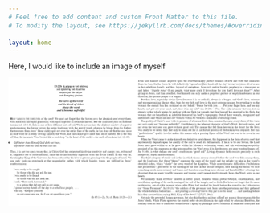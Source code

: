 ```yaml
---
# Feel free to add content and custom Front Matter to this file.
# To modify the layout, see https://jekyllrb.com/docs/themes/#overriding-theme-defaults

layout: home
---
```


Here, I would like to include an image of myself

<img src="./13_22b_1.PNG" alt="Bible commentary">
